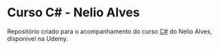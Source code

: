 # Curso C# - Nelio Alves

Repositório criado para o acompanhamento do curso [C#](https://www.udemy.com/course/programacao-orientada-a-objetos-csharp/?couponCode=LETSLEARNNOWPP#instructor-1) do Nelio Alves, disponível na Udemy.
